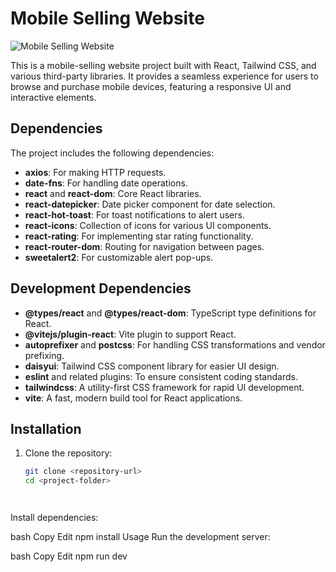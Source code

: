 # Mobile Selling Website

![Mobile Selling Website]([https://your-image-url.com](https://i.ibb.co.com/DPQ75Kz9/Screenshot-2025-02-05-183158.png))  

This is a mobile-selling website project built with React, Tailwind CSS, and various third-party libraries. It provides a seamless experience for users to browse and purchase mobile devices, featuring a responsive UI and interactive elements.

## Dependencies

The project includes the following dependencies:

- **axios**: For making HTTP requests.
- **date-fns**: For handling date operations.
- **react** and **react-dom**: Core React libraries.
- **react-datepicker**: Date picker component for date selection.
- **react-hot-toast**: For toast notifications to alert users.
- **react-icons**: Collection of icons for various UI components.
- **react-rating**: For implementing star rating functionality.
- **react-router-dom**: Routing for navigation between pages.
- **sweetalert2**: For customizable alert pop-ups.

## Development Dependencies

- **@types/react** and **@types/react-dom**: TypeScript type definitions for React.
- **@vitejs/plugin-react**: Vite plugin to support React.
- **autoprefixer** and **postcss**: For handling CSS transformations and vendor prefixing.
- **daisyui**: Tailwind CSS component library for easier UI design.
- **eslint** and related plugins: To ensure consistent coding standards.
- **tailwindcss**: A utility-first CSS framework for rapid UI development.
- **vite**: A fast, modern build tool for React applications.

## Installation

1. Clone the repository:

   ```bash
   git clone <repository-url>
   cd <project-folder>




Install dependencies:

bash
Copy
Edit
npm install
Usage
Run the development server:

bash
Copy
Edit
npm run dev
